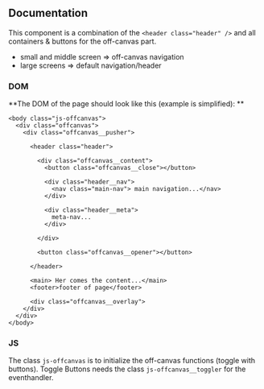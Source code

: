 ## Documentation

This component is a combination of the ```<header class="header" />``` and all containers & buttons for the off-canvas part.

* small and middle screen => off-canvas navigation
* large screens => default navigation/header

### DOM
**The DOM of the page should look like this (example is simplified): **

    <body class="js-offcanvas">
      <div class="offcanvas">
        <div class="offcanvas__pusher">

          <header class="header">

            <div class="offcanvas__content">
              <button class="offcanvas__close"></button>

              <div class="header__nav">
                <nav class="main-nav"> main navigation...</nav>
              </div>

              <div class="header__meta">
                meta-nav...
              </div>

            </div>

            <button class="offcanvas__opener"></button>

          </header>

          <main> Her comes the content...</main>
          <footer>footer of page</footer>

          <div class="offcanvas__overlay">
        </div>
      </div>
    </body>

### JS
The class ```js-offcanvas``` is to initialize the off-canvas functions (toggle with buttons). Toggle Buttons needs the class ```js-offcanvas__toggler``` for the eventhandler.
